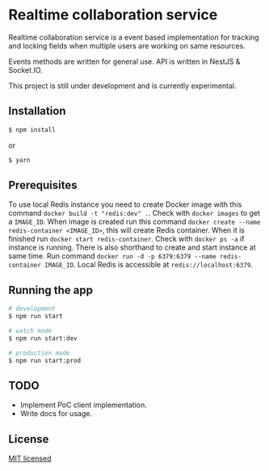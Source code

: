 # Realtime collaboration service

Realtime collaboration service is a event based implementation for tracking and locking fields when multiple users are working on same resources.

Events methods are written for general use.
API is written in NestJS & Socket.IO.

This project is still under development and is currently experimental.


## Installation

```bash
$ npm install
```

or

```bash
$ yarn
```

## Prerequisites

To use local Redis instance you need to create Docker image with this command `docker build -t "redis:dev" .`.
Check with `docker images` to get a `IMAGE_ID`.
When image is created run this command `docker create --name redis-container <IMAGE_ID>`, this will create Redis container.
When it is finished run `docker start redis-container`.
Check with `docker ps -a` if instance is running.
There is also shorthand to create and start instance at same time.
Run command `docker run -d -p 6379:6379 --name redis-container IMAGE_ID`. Local Redis is accessible at `redis://localhost:6379`.

## Running the app

```bash
# development
$ npm run start

# watch mode
$ npm run start:dev

# production mode
$ npm run start:prod
```

## TODO
 - Implement PoC client implementation.
 - Write docs for usage.

## License

[MIT licensed](LICENSE)
